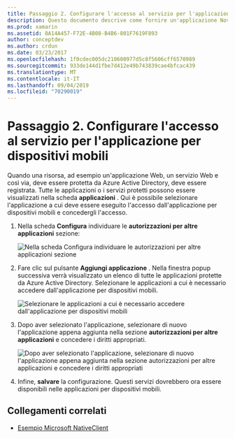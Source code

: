 ```yaml
---
title: Passaggio 2. Configurare l'accesso al servizio per l'applicazione per dispositivi mobili
description: Questo documento descrive come fornire un'applicazione Novell con accesso a un'applicazione Azure protetta da Azure Active Directory.
ms.prod: xamarin
ms.assetid: 8A14A457-F72E-4B08-B4B6-801F7619F893
author: conceptdev
ms.author: crdun
ms.date: 03/23/2017
ms.openlocfilehash: 1f0cdec005dc210600977d5c8f5606cff6570989
ms.sourcegitcommit: 933de144d1fbe7d412e49b743839cae4bfcac439
ms.translationtype: MT
ms.contentlocale: it-IT
ms.lasthandoff: 09/04/2019
ms.locfileid: "70290019"
---
```

# <a name="step-2-configure-service-access-for-mobile-application"></a>Passaggio 2. Configurare l'accesso al servizio per l'applicazione per dispositivi mobili

Quando una risorsa, ad esempio un'applicazione Web, un servizio Web e così via, deve essere protetta da Azure Active Directory, deve essere registrata. Tutte le applicazioni o i servizi protetti possono essere visualizzati nella scheda **applicazioni** . Qui è possibile selezionare l'applicazione a cui deve essere eseguito l'accesso dall'applicazione per dispositivi mobili e concedergli l'accesso.

1. Nella scheda **Configura** individuare le **autorizzazioni per altre applicazioni** sezione:

   ![](configure-images/2.1-configure.png "Nella scheda Configura individuare le autorizzazioni per altre applicazioni sezione")

2. Fare clic sul pulsante **Aggiungi applicazione** . Nella finestra popup successiva verrà visualizzato un elenco di tutte le applicazioni protette da Azure Active Directory. Selezionare le applicazioni a cui è necessario accedere dall'applicazione per dispositivi mobili.

   ![](configure-images/2.2-add-application.png "Selezionare le applicazioni a cui è necessario accedere dall'applicazione per dispositivi mobili")

3. Dopo aver selezionato l'applicazione, selezionare di nuovo l'applicazione appena aggiunta nella sezione **autorizzazioni per altre applicazioni** e concedere i diritti appropriati.

   ![](configure-images/2.3-permissions.png "Dopo aver selezionato l'applicazione, selezionare di nuovo l'applicazione appena aggiunta nella sezione autorizzazioni per altre applicazioni e concedere i diritti appropriati")

4. Infine, **salvare** la configurazione. Questi servizi dovrebbero ora essere disponibili nelle applicazioni per dispositivi mobili.



## <a name="related-links"></a>Collegamenti correlati

- [Esempio Microsoft NativeClient](https://github.com/AzureADSamples/NativeClient-MultiTarget-DotNet)
